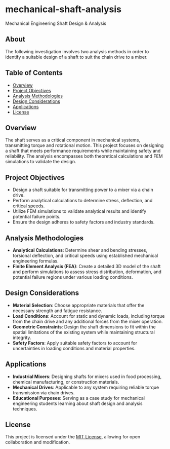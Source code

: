 # mechanical-shaft-analysis
Mechanical Engineering Shaft Design &amp; Analysis

## About
The following investigation involves two analysis methods in order to identify a suitable design of a shaft to suit the chain drive to a mixer. 

## Table of Contents

- [Overview](#overview)
- [Project Objectives](#project-objectives)
- [Analysis Methodologies](#analysis-methodologies)
- [Design Considerations](#design-considerations)
- [Applications](#applications)
- [License](#license)

## Overview

The shaft serves as a critical component in mechanical systems, transmitting torque and rotational motion. This project focuses on designing a shaft that meets performance requirements while maintaining safety and reliability. The analysis encompasses both theoretical calculations and FEM simulations to validate the design.

## Project Objectives

- Design a shaft suitable for transmitting power to a mixer via a chain drive.
- Perform analytical calculations to determine stress, deflection, and critical speeds.
- Utilize FEM simulations to validate analytical results and identify potential failure points.
- Ensure the design adheres to safety factors and industry standards.

## Analysis Methodologies

- **Analytical Calculations**: Determine shear and bending stresses, torsional deflection, and critical speeds using established mechanical engineering formulas.
- **Finite Element Analysis (FEA)**: Create a detailed 3D model of the shaft and perform simulations to assess stress distribution, deformation, and potential failure regions under various loading conditions.
## Design Considerations

- **Material Selection**: Choose appropriate materials that offer the necessary strength and fatigue resistance.
- **Load Conditions**: Account for static and dynamic loads, including torque from the chain drive and any additional forces from the mixer operation.
- **Geometric Constraints**: Design the shaft dimensions to fit within the spatial limitations of the existing system while maintaining structural integrity.
- **Safety Factors**: Apply suitable safety factors to account for uncertainties in loading conditions and material properties.

## Applications

- **Industrial Mixers**: Designing shafts for mixers used in food processing, chemical manufacturing, or construction materials.
- **Mechanical Drives**: Applicable to any system requiring reliable torque transmission via chain drives.
- **Educational Purposes**: Serving as a case study for mechanical engineering students learning about shaft design and analysis techniques.

## License

This project is licensed under the [MIT License](LICENSE), allowing for open collaboration and modification.
